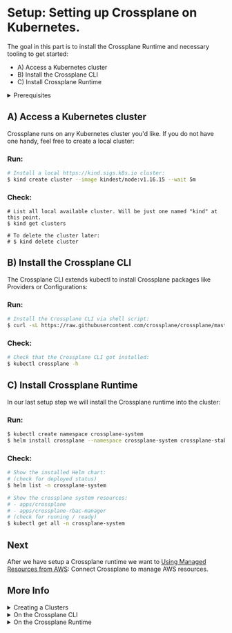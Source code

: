 # Setup: Setting up Crossplane on Kubernetes.

The goal in this part is to install the Crossplane Runtime and necessary tooling to get started:

* A) Access a Kubernetes cluster 
* B) Install the Crossplane CLI
* C) Install Crossplane Runtime

<details><summary>Prerequisites</summary>

You should bring basic Kubernetes and cloud provider knwowlege as we will use Crossplane to connect both. Also please make sure you have [kubectl](https://kubernetes.io/docs/tasks/tools/#kubectl) and [Helm](https://helm.sh/docs/intro/install/) installed. If you don't have access to a Kubernetes cluster we recommend [kind](https://kind.sigs.k8s.io/docs/user/quick-start#installation) for setting up a local cluster.
</details>

## A) Access a Kubernetes cluster

Crossplane runs on any Kubernetes cluster you'd like. If you do not have one handy, feel free to create a local cluster:

### Run:
```bash
# Install a local https://kind.sigs.k8s.io cluster:
$ kind create cluster --image kindest/node:v1.16.15 --wait 5m
```

### Check:
```
# List all local available cluster. Will be just one named "kind" at this point.
$ kind get clusters

# To delete the cluster later:
# $ kind delete cluster
```

## B) Install the Crossplane CLI

The Crossplane CLI extends kubectl to install Crossplane packages like Providers or Configurations:

### Run:
```bash
# Install the Crossplane CLI via shell script:
$ curl -sL https://raw.githubusercontent.com/crossplane/crossplane/master/install.sh | sh
```

### Check:
```bash
# Check that the Crossplane CLI got installed:
$ kubectl crossplane -h
```

## C) Install Crossplane Runtime

In our last setup step we will install the Crossplane runtime into the cluster:

### Run:
```bash
$ kubectl create namespace crossplane-system
$ helm install crossplane --namespace crossplane-system crossplane-stable/crossplane --version 1.2.1
```

### Check:
```bash
# Show the installed Helm chart:
# (check for deployed status)
$ helm list -n crossplane-system

# Show the crossplane system resources:
# - apps/crossplane
# - apps/crossplane-rbac-manager 
# (check for running / ready)
$ kubectl get all -n crossplane-system
```

## Next

After we have setup a Crossplane runtime we want to [Using Managed Resources from AWS](02a-managed-resources-aws.md): Connect Crossplane to manage AWS resources. 

## More Info

<details><summary>Creating a Clusters</summary>

We just used kind as it is currently our favourite way to install Kubernetes cluster. Other install options like minikube or kubeadm or using an existing cluster that someone can provide. If you don't want to manage controlplane yourself you can also check out hosted solutions like [Upbound Cloud](https://www.upbound.io/cloud). 
</details>

<details><summary>On the Crossplane CLI</summary>

See the [Install Reference](https://crossplane.io/docs/v1.2/reference/install.html) for more information.
</details>

<details><summary>On the Crossplane Runtime</summary>

- TODO link to the several CRDs
- CRDs in general [https://kubernetes.io/docs/concepts/extend-kubernetes/api-extension/custom-resources/](https://kubernetes.io/docs/concepts/extend-kubernetes/api-extension/custom-resources/)
</details>